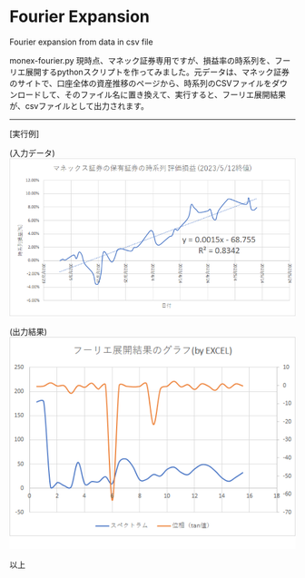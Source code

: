 # Fourier Expansion
Fourier expansion from data in csv file


monex-fourier.py
現時点、マネック証券専用ですが、損益率の時系列を、フーリエ展開するpythonスクリプトを作ってみました。元データは、マネック証券のサイトで、口座全体の資産推移のページから、時系列のCSVファイルをダウンロードして、そのファイル名に置き換えて、実行すると、フーリエ展開結果が、csvファイルとして出力されます。

---
[実行例]

(入力データ)
![入力データ](./2023051401.png)


(出力結果)
![出力結果](./2023051402.png)

以上
